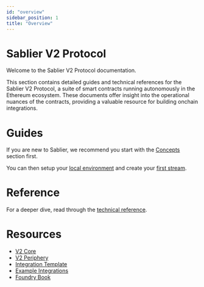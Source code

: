 ```yaml
---
id: "overview"
sidebar_position: 1
title: "Overview"
---
```


# Sablier V2 Protocol

Welcome to the Sablier V2 Protocol documentation.

This section contains detailed guides and technical references for the Sablier V2 Protocol, a suite of smart contracts
running autonomously in the Ethereum ecosystem. These documents offer insight into the operational nuances of the
contracts, providing a valuable resource for building onchain integrations.

# Guides

If you are new to Sablier, we recommend you start with the [Concepts](/concepts/what-is-sablier) section first.

You can then setup your [local environment](./guides/01-local-environment.md) and create your
[first stream](./guides/create-stream/01-lockup-linear.mdx).

# Reference

For a deeper dive, read through the [technical reference](./reference/overview).

# Resources

- [V2 Core](https://github.com/sablier-labs/v2-core/tree/release)
- [V2 Periphery](https://github.com/sablier-labs/v2-periphery/tree/release)
- [Integration Template](https://github.com/sablier-labs/sablier-integration-template)
- [Example Integrations](https://github.com/sablier-labs/examples)
- [Foundry Book](https://book.getfoundry.sh/)
